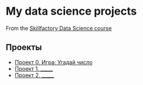 # My data science projects
From the [Skillfactory Data Science course](https://lms.skillfactory.ru/data-scientist)

## Проекты

* [Проект 0. Игра: Угадай число]()
* [Проект 1. _____](____)
* [Проект 2. _____](____)